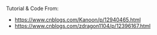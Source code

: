 Tutorial & Code From:

- https://www.cnblogs.com/Kanoon/p/12940465.html
- https://www.cnblogs.com/zdragon1104/p/12396167.html